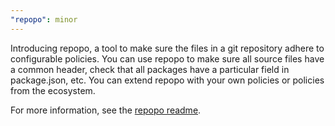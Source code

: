 ```yaml
---
"repopo": minor
---
```


Introducing repopo, a tool to make sure the files in a git repository adhere to configurable policies. You can use
repopo to make sure all source files have a common header, check that all packages have a particular field in
package.json, etc. You can extend repopo with your own policies or policies from the ecosystem.

For more information, see the [repopo readme](https://github.com/tylerbutler/tools-monorepo/blob/main/packages/repopo/README.md).
